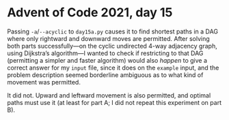 # Advent of Code 2021, day 15

Passing `-a`/`--acyclic` to `day15a.py` causes it to find shortest paths in a
DAG where only rightward and downward moves are permitted. After solving both
parts successfully&mdash;on the cyclic undirected 4-way adjacency graph, using
Dijkstra&rsquo;s algorithm&mdash;I wanted to check if restricting to that DAG
(permitting a simpler and faster algorithm) would also *happen* to give a
correct answer for my `input` file, since it does on the `example` input, and
the problem description seemed borderline ambiguous as to what kind of movement
was permitted.

It did not. Upward and leftward movement is also permitted, and optimal paths
must use it (at least for part A; I did not repeat this experiment on part B).
